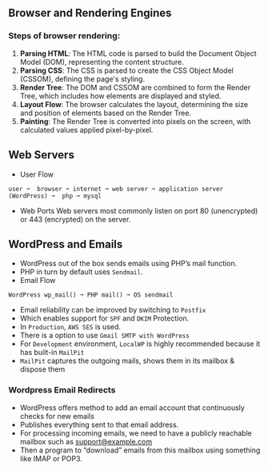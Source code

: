 ## Browser and Rendering Engines
### Steps of browser rendering:

1. **Parsing HTML**: The HTML code is parsed to build the Document Object Model (DOM), representing the content structure.
2. **Parsing CSS**: The CSS is parsed to create the CSS Object Model (CSSOM), defining the page's styling.
3. **Render Tree**: The DOM and CSSOM are combined to form the Render Tree, which includes how elements are displayed and styled.
4. **Layout Flow**: The browser calculates the layout, determining the size and position of elements based on the Render Tree.
5. **Painting**: The Render Tree is converted into pixels on the screen, with calculated values applied pixel-by-pixel.

## Web Servers

- User Flow
```
user ➞  browser ➞ internet ➞ web server ➞ application server (WordPress) ➞  php ➞ mysql
```

- Web Ports
Web servers most commonly listen on port 80 (unencrypted) or 443 (encrypted) on the server.

## WordPress and Emails
- WordPress out of the box sends emails using PHP’s mail function. 
- PHP in turn by default uses `Sendmail`.
- Email Flow
```
WordPress wp_mail() ➞ PHP mail() ➞ OS sendmail
```

- Email reliability can be improved by switching to `Postfix` 
- Which enables support for `SPF` and `DKIM` Protection.
- In `Production`, `AWS SES` is used. 
- There is a option to use `Gmail SMTP with WordPress`
- For `Development` environment, `LocalWP` is highly recommended because it has built-in `MailPit`
- `MailPit` captures the outgoing mails, shows them in its mailbox & dispose them

### Wordpress Email Redirects
- WordPress offers method to add an email account that continuously checks for new emails 
- Publishes everything sent to that email address.
- For processing incoming emails, we need to have a publicly reachable mailbox such as support@example.com 
- Then a program to “download” emails from this mailbox using something like IMAP or POP3.


